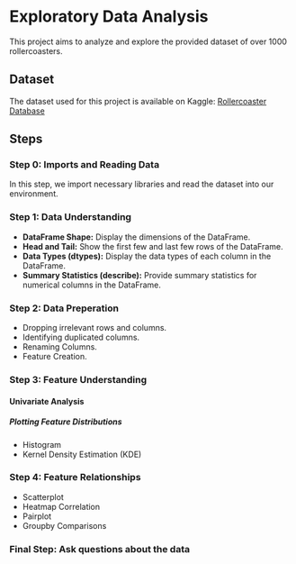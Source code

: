 # Exploratory Data Analysis

This project aims to analyze and explore the provided dataset of over 1000 rollercoasters.

## Dataset
The dataset used for this project is available on Kaggle: [Rollercoaster Database](https://www.kaggle.com/datasets/robikscube/rollercoaster-database/data?select=coaster_db.csv)

## Steps

### Step 0: Imports and Reading Data

In this step, we import necessary libraries and read the dataset into our environment.

### Step 1: Data Understanding

- **DataFrame Shape:** Display the dimensions of the DataFrame.
- **Head and Tail:** Show the first few and last few rows of the DataFrame.
- **Data Types (dtypes):** Display the data types of each column in the DataFrame.
- **Summary Statistics (describe):** Provide summary statistics for numerical columns in the DataFrame.


### Step 2: Data Preperation

-  Dropping irrelevant rows and columns.
-  Identifying duplicated columns.
-  Renaming Columns.
-  Feature Creation.

### Step 3: Feature Understanding

#### Univariate Analysis

##### Plotting Feature Distributions

- Histogram
- Kernel Density Estimation (KDE)

### Step 4: Feature Relationships

- Scatterplot
- Heatmap Correlation
- Pairplot
- Groupby Comparisons

###  Final Step: Ask questions about the data